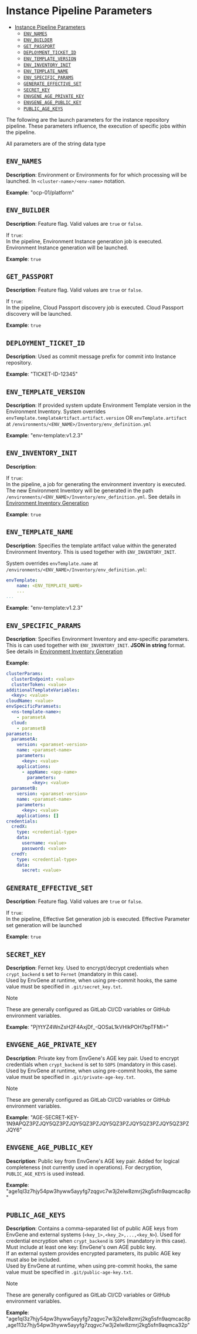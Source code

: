 
# Instance Pipeline Parameters

- [Instance Pipeline Parameters](#instance-pipeline-parameters)
  - [`ENV_NAMES`](#env_names)
  - [`ENV_BUILDER`](#env_builder)
  - [`GET_PASSPORT`](#get_passport)
  - [`DEPLOYMENT_TICKET_ID`](#deployment_ticket_id)
  - [`ENV_TEMPLATE_VERSION`](#env_template_version)
  - [`ENV_INVENTORY_INIT`](#env_inventory_init)
  - [`ENV_TEMPLATE_NAME`](#env_template_name)
  - [`ENV_SPECIFIC_PARAMS`](#env_specific_params)
  - [`GENERATE_EFFECTIVE_SET`](#generate_effective_set)
  - [`SECRET_KEY`](#secret_key)
  - [`ENVGENE_AGE_PRIVATE_KEY`](#envgene_age_private_key)
  - [`ENVGENE_AGE_PUBLIC_KEY`](#envgene_age_public_key)
  - [`PUBLIC_AGE_KEYS`](#public_age_keys)

The following are the launch parameters for the instance repository pipeline. These parameters influence, the execution of specific jobs within the pipeline.

All parameters are of the string data type

## `ENV_NAMES`

**Description**: Environment or Environments for for which processing will be launched. In `<cluster-name>/<env-name>` notation.

**Example**:  "ocp-01/platform"

## `ENV_BUILDER`

**Description**: Feature flag. Valid values ​​are `true` or `false`.

If `true`:  
In the pipeline, Environment Instance generation job is executed. Environment Instance generation will be launched.

**Example**: `true`  

## `GET_PASSPORT`

**Description**: Feature flag. Valid values ​​are `true` or `false`.

If `true`:  
  In the pipeline, Cloud Passport discovery job is executed. Cloud Passport discovery will be launched.

**Example**: `true`  

## `DEPLOYMENT_TICKET_ID`

**Description**: Used as commit message prefix for commit into Instance repository.

**Example**: "TICKET-ID-12345"

## `ENV_TEMPLATE_VERSION`

**Description**: If provided system update Environment Template version in the Environment Inventory. System overrides `envTemplate.templateArtifact.artifact.version` OR `envTemplate.artifact` at `/environments/<ENV_NAME>/Inventory/env_definition.yml`

**Example**: "env-template:v1.2.3"

## `ENV_INVENTORY_INIT`

**Description**:

If `true`:  
  In the pipeline, a job for generating the environment inventory is executed. The new Environment Inventory will be generated in the path `/environments/<ENV_NAME>/Inventory/env_definition.yml`. See details in [Environment Inventory Generation](/docs/env-inventory-generation.md)

**Example**: `true`

## `ENV_TEMPLATE_NAME`

**Description**: Specifies the template artifact value within the generated Environment Inventory. This is used together with `ENV_INVENTORY_INIT`.

System overrides `envTemplate.name` at `/environments/<ENV_NAME>/Inventory/env_definition.yml`:

```yaml
envTemplate:
    name: <ENV_TEMPLATE_NAME>
    ...
...
```

**Example**: "env-template:v1.2.3"

## `ENV_SPECIFIC_PARAMS`

**Description**: Specifies Environment Inventory and env-specific parameters. This is can used together with `ENV_INVENTORY_INIT`. **JSON in string** format. See details in [Environment Inventory Generation](/docs/env-inventory-generation.md)

**Example**:

```yaml
clusterParams:
  clusterEndpoint: <value>
  clusterToken: <value>
additionalTemplateVariables:
  <key>: <value>
cloudName: <value>
envSpecificParamsets:
  <ns-template-name>:
    - paramsetA
  cloud:
    - paramsetB
paramsets:
  paramsetA:
    version: <paramset-version>
    name: <paramset-name>
    parameters:
      <key>: <value>
    applications:
      - appName: <app-name>
        parameters:
          <key>: <value>
  paramsetB:
    version: <paramset-version>
    name: <paramset-name>
    parameters:
      <key>: <value>
    applications: []
credentials:
  credX:
    type: <credential-type>
    data:
      username: <value>
      password: <value>
  credY:
    type: <credential-type>
    data:
      secret: <value>

```

## `GENERATE_EFFECTIVE_SET`

**Description**: Feature flag. Valid values ​​are `true` or `false`.

If `true`:  
  In the pipeline, Effective Set generation job is executed. Effective Parameter set generation will be launched

**Example**: `true`

## `SECRET_KEY`

**Description**: Fernet key. Used to encrypt/decrypt credentials when `crypt_backend` s set to `Fernet` (mandatory in this case).  
Used by EnvGene at runtime, when using pre-commit hooks, the same value must be specified in `.git/secret_key.txt`.

>[!Note]
> These are generally configured as GitLab CI/CD variables or GitHub environment variables.

**Example**: "PjYtYZ4WnZsH2F4AxjDf_-QOSaL1kVHIkPOH7bpTFMI="

## `ENVGENE_AGE_PRIVATE_KEY`

**Description**: Private key from EnvGene's AGE key pair. Used to encrypt credentials when `crypt_backend` is set to `SOPS` (mandatory in this case).  
Used by EnvGene at runtime, when using pre-commit hooks, the same value must be specified in `.git/private-age-key.txt`.

>[!Note]
> These are generally configured as GitLab CI/CD variables or GitHub environment variables.

**Example**: "AGE-SECRET-KEY-1N9APQZ3PZJQY5QZ3PZJQY5QZ3PZJQY5QZ3PZJQY5QZ3PZJQY5QZ3PZJQY6"

## `ENVGENE_AGE_PUBLIC_KEY`

**Description**: Public key from EnvGene's AGE key pair. Added for logical completeness (not currently used in operations). For decryption, `PUBLIC_AGE_KEYS` is used instead.

**Example**: "age1ql3z7hjy54pw3hyww5ayyfg7zqgvc7w3j2elw8zmrj2kg5sfn9aqmcac8p"

## `PUBLIC_AGE_KEYS`

**Description**: Contains a comma-separated list of public AGE keys from EnvGene and external systems (`<key_1>,<key_2>,...,<key_N>`). Used for credential encryption when `crypt_backend` is `SOPS` (mandatory in this case).  
Must include at least one key: EnvGene's own AGE public key.  
If an external system provides encrypted parameters, its public AGE key must also be included.  
Used by EnvGene at runtime, when using pre-commit hooks, the same value must be specified in `.git/public-age-key.txt`.

>[!Note]
> These are generally configured as GitLab CI/CD variables or GitHub environment variables.

**Example**: "age1ql3z7hjy54pw3hyww5ayyfg7zqgvc7w3j2elw8zmrj2kg5sfn9aqmcac8p,age113z7hjy54pw3hyww5ayyfg7zqgvc7w3j2elw8zmrj2kg5sfn9aqmca32p"

